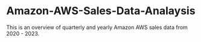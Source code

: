 # Amazon-AWS-Sales-Data-Analaysis
This is an overview of quarterly and yearly Amazon AWS sales data from 2020 - 2023.
